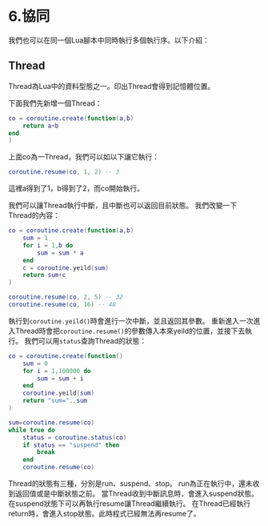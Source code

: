# 6.協同
我們也可以在同一個Lua腳本中同時執行多個執行序。以下介紹：

## Thread
Thread為Lua中的資料型態之一。印出Thread會得到記憶體位置。

下面我們先新增一個Thread：
```lua
co = coroutine.create(function(a,b)
    return a+b
end
)
```
上面co為一Thread，我們可以如以下讓它執行：
```lua
coroutine.resume(co, 1, 2) -- 3
```
這裡a得到了1，b得到了2，而co開始執行。

我們可以讓Thread執行中斷，且中斷也可以返回目前狀態。
我們改變一下Thread的內容：
```lua
co = coroutine.create(function(a,b)
    sum = 1
    for i = 1,b do
        sum = sum * a
    end
    c = coroutine.yeild(sum)
    return sum+c
)

coroutine.resume(co, 2, 5) -- 32
coroutine.resume(co, 16) -- 48
```

執行到`coroutine.yeild()`時會進行一次中斷，並且返回其參數。
重新進入一次進入Thread時會把`coroutine.resume()`的參數傳入本來yeild的位置，並接下去執行。
我們可以用`status`查詢Thread的狀態：
```lua
co = coroutine.create(function()
    sum = 0
    for i = 1,100000 do
        sum = sum + i
    end
    coroutine.yeild(sum)
    return "sum="..sum
)

sum=coroutine.resume(co)
while true do
    status = coroutine.status(co)
    if status == "suspend" then
        break
    end
    coroutine.resume(co)
```
Thread的狀態有三種，分別是run、suspend、stop。
run為正在執行中，還未收到返回值或是中斷狀態之前。
當Thread收到中斷訊息時，會進入suspend狀態。
在suspend狀態下可以再執行resume讓Thread繼續執行。
在Thread已經執行return時，會進入stop狀態。此時程式已經無法再resume了。
